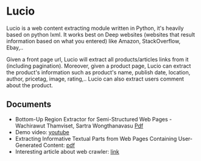 # Lucio
Lucio is a web content extracting module written in Python, it's heavily based on python lxml. It works best on Deep websites (websites that result information based on what you entered) like Amazon, StackOverflow, Ebay,.. 

Given a front page url, Lucio will extract all products/articles links from it (including pagination). Moreover, given a product page, Lucio can extract the product's information such as product's name, publish date, location, author, pricetag, image, rating,.. Lucio can also extract users comment about the product.

## Documents
* Bottom-Up Region Extractor for Semi-Structured Web Pages - Wachirawut Thamviset, Sartra Wongthanavasu [Pdf](http://ieeexplore.ieee.org.sci-hub.io/document/6978209/?reload=true)
* Demo video: [youtube](https://www.youtube.com/watch?v=_17Ih-AUtdg)
* Extracting Informative Textual Parts from Web Pages Containing User-Generated Content: [pdf](https://pdfs.semanticscholar.org/b054/525ab2a606508e7a4c9a44115b13b221277b.pdf)
* Interesting article about web crawler: [link](https://impythonist.wordpress.com/2015/01/06/ultimate-guide-for-scraping-javascript-rendered-web-pages/)
